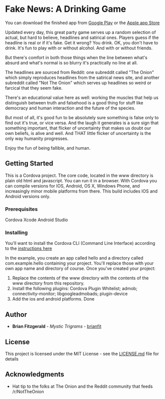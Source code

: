 # Fake News: A Drinking Game

You can download the finished app from [Google Play](https://play.google.com/store/apps/details?id=com.dopeykleptocrat.onionapp&hl=en) or the [Apple app Store](https://itunes.apple.com/us/app/fake-news-a-drinking-game/id1429812735?mt=8)


Updated every day, this great party game serves up a random selection of actual, but hard to believe, headlines and satirical ones. Players guess if the headline is real or if it's fake. Get it wrong? You drink. OK, you don't have to drink. It's fun to play  with or without alcohol. And with or without friends. 

But there's comfort in both those things when the line between what's absurd and what's normal is so blurry it's practically no line at all. 

The headlines are sourced from Reddit: one subreddit called "The Onion" which simply reproduces headlines from the satirical news site, and another subreddit called "Not The Onion" which serves up headlines so weird or farcical that they seem fake. 

There's an educational value here as well: working the muscles that help us distinguish between truth and falsehood is a good thing for stuff like democracy and human interaction and the future of the species. 

But most of all, it's good fun to be absolutely sure something is false only to find out it's true, or vice versa. And the laugh it generates is a sure sign that something important, that flicker of uncertainty that makes us doubt our own beliefs, is alive and well. And THAT little flicker of uncertainty is the only way humanity progresses. 

Enjoy the fun of being fallible, and human.

## Getting Started

This is a Cordova project. The core code, located in the www directory is plain old html and javascript. You can run it in a browser. With Cordova you can compile versions for IOS, Android, OS X, Windows Phone, and increasingly minor mobile platforms from there. This build includes IOS and Android versions only.  

### Prerequisites

Cordova
Xcode
Android Studio


### Installing

You'll want to install the Cordova CLI (Command Line Interface) according to the [instructions here](https://cordova.apache.org/docs/en/latest/guide/cli/)

In the example, you create an app called hello and a directory called com.example.hello containing your project. You'll replace those with your own app name and directory of course.  Once you've created your project:

1. Replace the contents of the www directory with the contents of the www directory from this repository. 
2. Install the following plugins: Cordova Plugin Whitelist; admob; connectivity-monitor; libgoogleadmobads; plugin-device
3. Add the ios and android platforms. Done

## Author

* **Brian Fitzgerald** - *Mystic Trigrams* - [brianfit](https://github.com/brianfit)

## License

This project is licensed under the MIT License - see the [LICENSE.md](LICENSE.md) file for details

## Acknowledgments

* Hat tip to the folks at The Onion and the Reddit community that feeds /r/NotTheOnion

